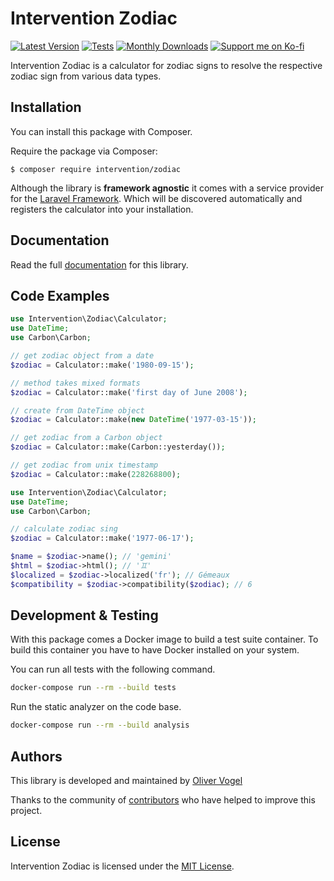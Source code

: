# Intervention Zodiac

[![Latest Version](https://img.shields.io/packagist/v/intervention/zodiac.svg)](https://packagist.org/packages/intervention/zodiac)
[![Tests](https://github.com/Intervention/zodiac/actions/workflows/build.yml/badge.svg)](https://github.com/Intervention/zodiac/actions/workflows/build.yml)
[![Monthly Downloads](https://img.shields.io/packagist/dm/intervention/zodiac.svg)](https://packagist.org/packages/intervention/zodiac/stats)
[![Support me on Ko-fi](https://raw.githubusercontent.com/Intervention/zodiac/main/.github/images/support.svg)](https://ko-fi.com/interventionphp)

Intervention Zodiac is a calculator for zodiac signs to resolve the respective
zodiac sign from various data types.

## Installation

You can install this package with Composer.

Require the package via Composer:

    $ composer require intervention/zodiac

Although the library is **framework agnostic** it comes with a service provider
for the [Laravel Framework](https://www.laravel.com/). Which will be discovered
automatically and registers the calculator into your installation.

## Documentation

Read the full [documentation](https://zodiac.intervention.io) for this library.

## Code Examples

```php
use Intervention\Zodiac\Calculator;
use DateTime;
use Carbon\Carbon;

// get zodiac object from a date
$zodiac = Calculator::make('1980-09-15');

// method takes mixed formats
$zodiac = Calculator::make('first day of June 2008');

// create from DateTime object
$zodiac = Calculator::make(new DateTime('1977-03-15'));

// get zodiac from a Carbon object
$zodiac = Calculator::make(Carbon::yesterday());

// get zodiac from unix timestamp
$zodiac = Calculator::make(228268800);
```

```php
use Intervention\Zodiac\Calculator;
use DateTime;
use Carbon\Carbon;

// calculate zodiac sing
$zodiac = Calculator::make('1977-06-17');

$name = $zodiac->name(); // 'gemini'
$html = $zodiac->html(); // '♊︎'
$localized = $zodiac->localized('fr'); // Gémeaux
$compatibility = $zodiac->compatibility($zodiac); // 6
```

## Development & Testing

With this package comes a Docker image to build a test suite container. To build this container you have to have Docker installed on your system.

You can run all tests with the following command.

```bash
docker-compose run --rm --build tests
```

Run the static analyzer on the code base.

```bash
docker-compose run --rm --build analysis
```

## Authors

This library is developed and maintained by [Oliver Vogel](https://intervention.io)

Thanks to the community of [contributors](https://github.com/Intervention/zodiac/graphs/contributors) who have helped to improve this project.

## License

Intervention Zodiac is licensed under the [MIT License](LICENSE).
